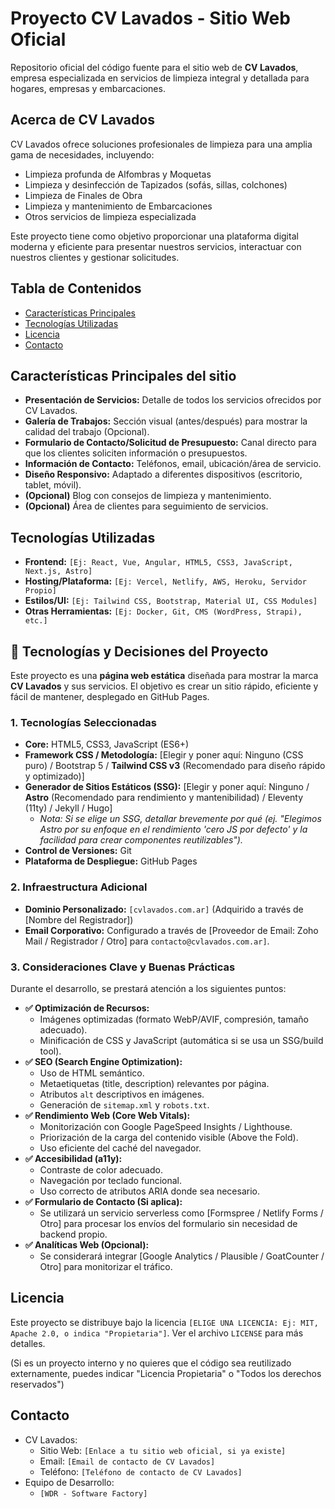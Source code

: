 # Proyecto CV Lavados - Sitio Web Oficial

<!-- Opcional: Puedes insertar el logo de tu empresa aquí -->
<!-- ![Logo CV Lavados](ruta/a/tu/logo.png) -->

Repositorio oficial del código fuente para el sitio web de **CV Lavados**, empresa especializada en servicios de limpieza integral y detallada para hogares, empresas y embarcaciones.

## Acerca de CV Lavados

CV Lavados ofrece soluciones profesionales de limpieza para una amplia gama de necesidades, incluyendo:

*   Limpieza profunda de Alfombras y Moquetas
*   Limpieza y desinfección de Tapizados (sofás, sillas, colchones)
*   Limpieza de Finales de Obra
*   Limpieza y mantenimiento de Embarcaciones
*   Otros servicios de limpieza especializada

Este proyecto tiene como objetivo proporcionar una plataforma digital moderna y eficiente para presentar nuestros servicios, interactuar con nuestros clientes y gestionar solicitudes.

## Tabla de Contenidos

*   [Características Principales](#características-principales-del-sitio)
*   [Tecnologías Utilizadas](#tecnologías-utilizadas)
*   [Licencia](#licencia)
*   [Contacto](#contacto)

## Características Principales del sitio

*   **Presentación de Servicios:** Detalle de todos los servicios ofrecidos por CV Lavados.
*   **Galería de Trabajos:** Sección visual (antes/después) para mostrar la calidad del trabajo (Opcional).
*   **Formulario de Contacto/Solicitud de Presupuesto:** Canal directo para que los clientes soliciten información o presupuestos.
*   **Información de Contacto:** Teléfonos, email, ubicación/área de servicio.
*   **Diseño Responsivo:** Adaptado a diferentes dispositivos (escritorio, tablet, móvil).
*   **(Opcional)** Blog con consejos de limpieza y mantenimiento.
*   **(Opcional)** Área de clientes para seguimiento de servicios.

## Tecnologías Utilizadas

*   **Frontend:** `[Ej: React, Vue, Angular, HTML5, CSS3, JavaScript, Next.js, Astro]`
*   **Hosting/Plataforma:** `[Ej: Vercel, Netlify, AWS, Heroku, Servidor Propio]`
*   **Estilos/UI:** `[Ej: Tailwind CSS, Bootstrap, Material UI, CSS Modules]`
*   **Otras Herramientas:** `[Ej: Docker, Git, CMS (WordPress, Strapi), etc.]`

## 🚀 Tecnologías y Decisiones del Proyecto

Este proyecto es una **página web estática** diseñada para mostrar la marca **CV Lavados** y sus servicios. El objetivo es crear un sitio rápido, eficiente y fácil de mantener, desplegado en GitHub Pages.

### 1. Tecnologías Seleccionadas

*   **Core:** HTML5, CSS3, JavaScript (ES6+)
*   **Framework CSS / Metodología:** [Elegir y poner aquí: Ninguno (CSS puro) / Bootstrap 5 / **Tailwind CSS v3** (Recomendado para diseño rápido y optimizado)]
*   **Generador de Sitios Estáticos (SSG):** [Elegir y poner aquí: Ninguno / **Astro** (Recomendado para rendimiento y mantenibilidad) / Eleventy (11ty) / Jekyll / Hugo]
    *   *Nota: Si se elige un SSG, detallar brevemente por qué (ej. "Elegimos Astro por su enfoque en el rendimiento 'cero JS por defecto' y la facilidad para crear componentes reutilizables").*
*   **Control de Versiones:** Git
*   **Plataforma de Despliegue:** GitHub Pages

### 2. Infraestructura Adicional

*   **Dominio Personalizado:** `[cvlavados.com.ar]` (Adquirido a través de [Nombre del Registrador])
*   **Email Corporativo:** Configurado a través de [Proveedor de Email: Zoho Mail / Registrador / Otro] para `contacto@cvlavados.com.ar]`.

### 3. Consideraciones Clave y Buenas Prácticas

Durante el desarrollo, se prestará atención a los siguientes puntos:

*   **✅ Optimización de Recursos:**
    *   Imágenes optimizadas (formato WebP/AVIF, compresión, tamaño adecuado).
    *   Minificación de CSS y JavaScript (automática si se usa un SSG/build tool).
*   **✅ SEO (Search Engine Optimization):**
    *   Uso de HTML semántico.
    *   Metaetiquetas (title, description) relevantes por página.
    *   Atributos `alt` descriptivos en imágenes.
    *   Generación de `sitemap.xml` y `robots.txt`.
*   **✅ Rendimiento Web (Core Web Vitals):**
    *   Monitorización con Google PageSpeed Insights / Lighthouse.
    *   Priorización de la carga del contenido visible (Above the Fold).
    *   Uso eficiente del caché del navegador.
*   **✅ Accesibilidad (a11y):**
    *   Contraste de color adecuado.
    *   Navegación por teclado funcional.
    *   Uso correcto de atributos ARIA donde sea necesario.
*   **✅ Formulario de Contacto (Si aplica):**
    *   Se utilizará un servicio serverless como [Formspree / Netlify Forms / Otro] para procesar los envíos del formulario sin necesidad de backend propio.
*   **✅ Analíticas Web (Opcional):**
    *   Se considerará integrar [Google Analytics / Plausible / GoatCounter / Otro] para monitorizar el tráfico.

 ## Licencia

Este proyecto se distribuye bajo la licencia `[ELIGE UNA LICENCIA: Ej: MIT, Apache 2.0, o indica "Propietaria"]`. Ver el archivo `LICENSE` para más detalles.

(Si es un proyecto interno y no quieres que el código sea reutilizado externamente, puedes indicar "Licencia Propietaria" o "Todos los derechos reservados")

 ## Contacto

*   CV Lavados:
    * Sitio Web: `[Enlace a tu sitio web oficial, si ya existe]`
    * Email: `[Email de contacto de CV Lavados]`
    * Teléfono: `[Teléfono de contacto de CV Lavados]`
*   Equipo de Desarrollo:
    * `[WDR - Software Factory]`
